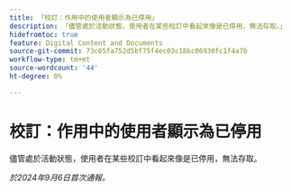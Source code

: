 ```yaml
---
title: 「校訂：作用中的使用者顯示為已停用」
description: 「儘管處於活動狀態，使用者在某些校訂中看起來像是已停用，無法存取。」
hidefromtoc: true
feature: Digital Content and Documents
source-git-commit: 73c65fa752d5bf75f4ec03c18bc06930fc1f4a7b
workflow-type: tm+mt
source-wordcount: '44'
ht-degree: 0%

---
```


# 校訂：作用中的使用者顯示為已停用

儘管處於活動狀態，使用者在某些校訂中看起來像是已停用，無法存取。

_於2024年9月6日首次通報。_

